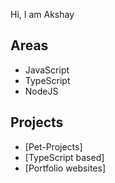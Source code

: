 Hi, I am Akshay

## Areas
- JavaScript
- TypeScript
- NodeJS

## Projects
- [Pet-Projects]
- [TypeScript based]
- [Portfolio websites]

